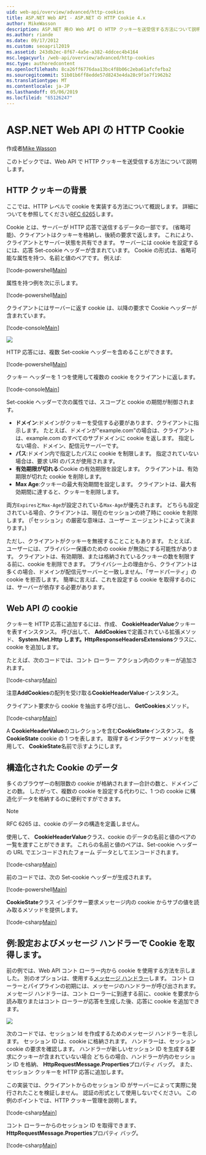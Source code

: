 ```yaml
---
uid: web-api/overview/advanced/http-cookies
title: ASP.NET Web API - ASP.NET の HTTP Cookie 4.x
author: MikeWasson
description: ASP.NET 用の Web API の HTTP クッキーを送受信する方法について説明します 4.x です。
ms.author: riande
ms.date: 09/17/2012
ms.custom: seoapril2019
ms.assetid: 243db2ec-8f67-4a5e-a382-4ddcec4b4164
msc.legacyurl: /web-api/overview/advanced/http-cookies
msc.type: authoredcontent
ms.openlocfilehash: 8ca26ff6776daa13bc4f8b06c2eba61afcfefba2
ms.sourcegitcommit: 51b01b6ff8edde57d8243e4da28c9f1e7f1962b2
ms.translationtype: MT
ms.contentlocale: ja-JP
ms.lasthandoff: 05/06/2019
ms.locfileid: "65126247"
---
```

# <a name="http-cookies-in-aspnet-web-api"></a>ASP.NET Web API の HTTP Cookie

作成者[Mike Wasson](https://github.com/MikeWasson)

このトピックでは、Web API で HTTP クッキーを送受信する方法について説明します。

## <a name="background-on-http-cookies"></a>HTTP クッキーの背景

ここでは、HTTP レベルで cookie を実装する方法について概説します。 詳細についてを参照してください[RFC 6265](http://tools.ietf.org/html/rfc6265)します。

Cookie とは、サーバーが HTTP 応答で送信するデータの一部です。 (省略可能)、クライアントはクッキーを格納し、後続の要求で返します。 これにより、クライアントとサーバー状態を共有できます。 サーバーには cookie を設定するには、応答 Set-cookie ヘッダーが含まれています。 Cookie の形式は、省略可能な属性を持つ、名前と値のペアです。 例えば:

[!code-powershell[Main](http-cookies/samples/sample1.ps1)]

属性を持つ例を次に示します。

[!code-powershell[Main](http-cookies/samples/sample2.ps1)]

クライアントにはサーバーに返す cookie は、以降の要求で Cookie ヘッダーが含まれています。

[!code-console[Main](http-cookies/samples/sample3.cmd)]

![](http-cookies/_static/image1.png)

HTTP 応答には、複数 Set-cookie ヘッダーを含めることができます。

[!code-powershell[Main](http-cookies/samples/sample4.ps1)]

クッキー ヘッダーを 1 つを使用して複数の cookie をクライアントに返します。

[!code-console[Main](http-cookies/samples/sample5.cmd)]

Set-cookie ヘッダーで次の属性では、スコープと cookie の期間が制御されます。

- **ドメイン**:ドメインがクッキーを受信する必要があります、クライアントに指示します。 たとえば、ドメインが"example.com"の場合は、クライアントは、example.com のすべてのサブドメインに cookie を返します。 指定しない場合、ドメイン、配信元サーバーです。
- **パス**:ドメイン内で指定したパスに cookie を制限します。 指定されていない場合は、要求 URI のパスが使用されます。
- **有効期限が切れる**:Cookie の有効期限を設定します。 クライアントは、有効期限が切れた cookie を削除します。
- **Max Age**:クッキーの最大有効期間を設定します。 クライアントは、最大有効期間に達すると、クッキーを削除します。

両方`Expires`と`Max-Age`が設定されている`Max-Age`が優先されます。 どちらも設定されている場合、クライアントは、現在のセッションの終了時に cookie を削除します。 (「セッション」の厳密な意味は、ユーザー エージェントによって決まります。)

ただし、クライアントがクッキーを無視することこともあります。 たとえば、ユーザーには、プライバシー保護のための cookie が無効にする可能性があります。 クライアントは、有効期限、または格納されているクッキーの数を制限する前に、cookie を削除できます。 プライバシー上の理由から、クライアントは多くの場合、ドメインが配信元サーバーと一致しません、「サードパーティ」の cookie を拒否します。 簡単に言えば、これを設定する cookie を取得するのには、サーバーが依存する必要があります。

## <a name="cookies-in-web-api"></a>Web API の cookie

クッキーを HTTP 応答に追加するには、作成、 **CookieHeaderValue**クッキーを表すインスタンス。 呼び出して、 **AddCookies**で定義されている拡張メソッド、 **System.Net.Http します。HttpResponseHeadersExtensions**クラスに、cookie を追加します。

たとえば、次のコードでは、コント ローラー アクション内のクッキーが追加されます。

[!code-csharp[Main](http-cookies/samples/sample6.cs)]

注意**AddCookies**の配列を受け取る**CookieHeaderValue**インスタンス。

クライアント要求から cookie を抽出する呼び出し、 **GetCookies**メソッド。

[!code-csharp[Main](http-cookies/samples/sample7.cs)]

A **CookieHeaderValue**のコレクションを含む**CookieState**インスタンス。 各**CookieState** cookie の 1 つを表します。 取得するインデクサー メソッドを使用して、 **CookieState**名前で示すようにします。

## <a name="structured-cookie-data"></a>構造化された Cookie のデータ

多くのブラウザーの制限数の cookie が格納されます&#8212;合計の数と、ドメインごとの数。 したがって、複数の cookie を設定する代わりに、1 つの cookie に構造化データを格納するのに便利ですができます。

> [!NOTE]
> RFC 6265 は、cookie のデータの構造を定義しません。

使用して、 **CookieHeaderValue**クラス、cookie のデータの名前と値のペアの一覧を渡すことができます。 これらの名前と値のペアは、Set-cookie ヘッダーの URL でエンコードされたフォーム データとしてエンコードされます。

[!code-csharp[Main](http-cookies/samples/sample8.cs)]

前のコードでは、次の Set-cookie ヘッダーが生成されます。

[!code-powershell[Main](http-cookies/samples/sample9.ps1)]

**CookieState**クラス インデクサー要求メッセージ内の cookie からサブの値を読み取るメソッドを提供します。

[!code-csharp[Main](http-cookies/samples/sample10.cs)]

## <a name="example-set-and-retrieve-cookies-in-a-message-handler"></a>例:設定およびメッセージ ハンドラーで Cookie を取得します。

前の例では、Web API コント ローラー内から cookie を使用する方法を示しました。 別のオプションは、使用する[メッセージ ハンドラー](http-message-handlers.md)します。 コント ローラーとパイプラインの初期には、メッセージのハンドラーが呼び出されます。 メッセージ ハンドラーは、コント ローラーに到達する前に、cookie を要求から読み取りまたはコント ローラーが応答を生成した後、応答に cookie を追加できます。

![](http-cookies/_static/image2.png)

次のコードでは、セッション Id を作成するためのメッセージ ハンドラーを示します。 セッション ID は、cookie に格納されます。 ハンドラーは、セッション cookie の要求を確認します。 ハンドラーが新しいセッション ID を生成する要求にクッキーが含まれていない場合 どちらの場合、ハンドラーが内のセッション ID を格納、 **HttpRequestMessage.Properties**プロパティ バッグ。 また、セッション クッキーを HTTP 応答に追加します。

この実装では、クライアントからのセッション ID がサーバーによって実際に発行されたことを検証しません。 認証の形式として使用しないでください。 この例のポイントでは、HTTP クッキー管理を説明します。

[!code-csharp[Main](http-cookies/samples/sample11.cs)]

コント ローラーからのセッション ID を取得できます、 **HttpRequestMessage.Properties**プロパティ バッグ。

[!code-csharp[Main](http-cookies/samples/sample12.cs)]
